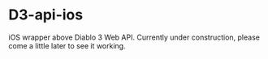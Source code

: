D3-api-ios
==========

iOS wrapper above Diablo 3 Web API. Currently under construction, please come a little later to see it working.
